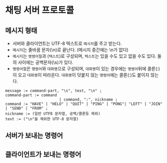 # 채팅 서버 프로토콜

## 메시지 형태

* 서버와 클라이언트는 UTF-8 텍스트로 ```메시지```를 주고 받는다.
* ```메시지```는 줄바꿈 문자(\n)로 끝난다. (메시지 중간에는 \n가 없다)
* ```메시지```는 ```명령어절```과 (```텍스트```)로 구성되며, ```텍스트```는 있을 수도 있고 없을 수도 있다. 둘의 사이에는 공백문자(\s)가 있다.
* ```명령어절```은 ```명령어```와 ```대화명```으로 구성되며, ```대화명```이 있는 경우에는 ```명령어```뒤에 콜론(:)이 오고 ```대화명```이 따라온다. ```대화명```이 덧붙지 않는 ```명령어```에는 콜론(:)도 붙이지 않는다.

```
message := command-part, "\s", text, "\n" ;
command-part := command
                        | command, ":", nickname ;
command := "HAVE" | "HELO" | "QUIT" | "PING" | "PONG"| "LEFT" | "JOIN" | "SEND" | "FROM" ;
nickname := (일반 UTF8 문자열, 공백/콜론등 제외)
text := ("\n"을 제외한 UTF-8 문자열)
```

## 서버가 보내는 명령어


## 클라이언트가 보내는 명령어

